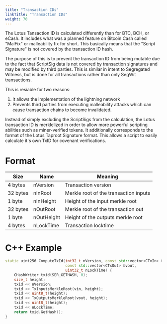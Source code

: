 ```yaml
---
title: "Transaction IDs"
linkTitle: "Transaction IDs"
weight: 70
---
```


The Lotus Tansaction ID is calculated differently than for BTC, BCH, or eCash.
It includes what was a planned feature on Bitcoin Cash called "MalFix" or
malleability fix for short. This basically means that the "Script Signature" is
not covered by the transaction ID hash.

The purpose of this is to prevent the transaction ID from being mutable due to
the fact that ScriptSig data is not covered by transaction signatures and may be
modified by third parties. This is similar in intent to Segregated Witness, but
is done for all transactions rather than only SegWit transactions.

This is resiable for two reasons:

1. It allows the implementation of the lightning network
2. Prevents third parties from executing malleability attacks which can cause
   transaction chains to become invalidated.

Instead of simply excluding the ScriptSigs from the calculation, the Lotus
transaction ID is merklelized in order to allow more powerful scripting
abilities such as miner-verified tokens. It additionally corresponds to the
format of the Lotus Taproot Signature format. This allows a script to easily
calculate it's own TxID for covenant verifications.

# Format


| Size | Name | Meaning |
|------|------|---------|
| 4 bytes | nVersion | Transaction version |
| 32 bytes | nInRoot | Merkle root of the transaction inputs |
| 1 byte | nInHeight | Height of the input merkle root  |
| 32 bytes | nOutRoot | Merkle root of the transaction out |
| 1 byte | nOutHeight | Height of the outputs merkle root  |
| 4 bytes | nLockTime | Transaction locktime |

# C++ Example

```C++
static uint256 ComputeTxId(int32_t nVersion, const std::vector<CTxIn> &vin,
                           const std::vector<CTxOut> &vout,
                           uint32_t nLockTime) {
    CHashWriter txid(SER_GETHASH, 0);
    size_t height;
    txid << nVersion;
    txid << TxInputsMerkleRoot(vin, height);
    txid << uint8_t(height);
    txid << TxOutputsMerkleRoot(vout, height);
    txid << uint8_t(height);
    txid << nLockTime;
    return txid.GetHash();
}
```

